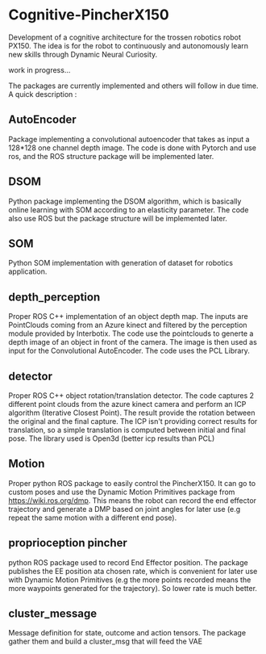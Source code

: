 # Cognitive-PincherX150

Development of a cognitive architecture for the trossen robotics robot PX150. The idea is for the robot to continuously and autonomously learn new skills
through Dynamic Neural Curiosity.

work in progress...

The packages are currently implemented and others will follow in due time. A quick description :

## AutoEncoder
Package implementing a convolutional autoencoder that takes as input a 128*128 one channel depth image.
The code is done with Pytorch and use ros, and the ROS structure package will be implemented later.

## DSOM
Python package implementing the DSOM algorithm, which is basically online learning with SOM according to an elasticity parameter.
The code also use ROS but the package structure will be implemented later.

## SOM
Python SOM implementation with generation of dataset for robotics application.

## depth_perception
Proper ROS C++ implementation of an object depth map. The inputs are PointClouds coming from an Azure kinect and filtered by the perception module 
provided by Interbotix. The code use the pointclouds to generte a depth image of an object in front of the camera. The image is then used as input 
for the Convolutional AutoEncoder.
The code uses the PCL Library.

## detector
Proper ROS C++ object rotation/translation detector. The code captures 2 different point clouds from the azure kinect camera and perform  an ICP 
algorithm (Iterative Closest Point). The result provide the rotation between the original and the final capture. The ICP isn't providing correct
results for translation, so a simple translation is computed between initial and final pose.
The library used is Open3d (better icp results than PCL)

## Motion
Proper python ROS package to easily control the PincherX150. It can go to custom poses and use the Dynamic Motion Primitives package
from https://wiki.ros.org/dmp. This means the robot can record the end effector trajectory and generate a DMP based on joint angles for later
use (e.g repeat the same motion with a different end pose).

## proprioception pincher
python ROS package used to record End Effector position. The package publishes the EE position ata chosen rate, which is convenient for later use
with Dynamic Motion Primitives (e.g the more points recorded means the more waypoints generated for the trajectory). So lower rate is much better. 

## cluster_message
Message definition for state, outcome and action tensors. The package gather them and build a cluster_msg that will feed the VAE
